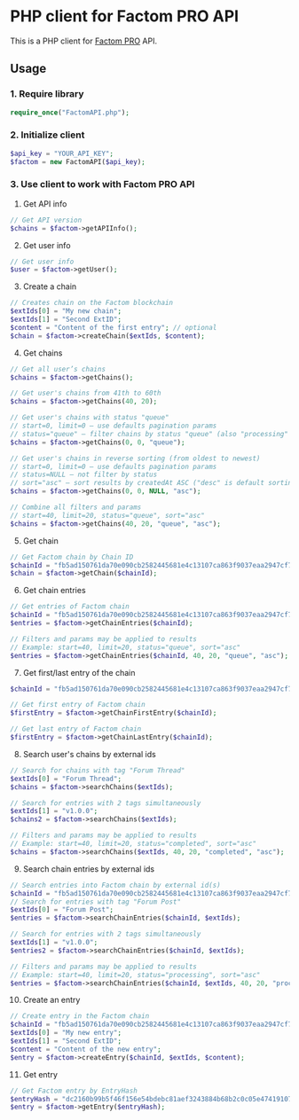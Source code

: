 # PHP client for Factom PRO API
This is a PHP client for <a href="https://factom.pro" target="_blank">Factom PRO</a> API.

## Usage

### 1. Require library
```php
require_once("FactomAPI.php");
```

### 2. Initialize client
```php
$api_key = "YOUR_API_KEY";
$factom = new FactomAPI($api_key);
```

### 3. Use client to work with Factom PRO API
1. Get API info
```php
// Get API version
$chains = $factom->getAPIInfo();
```

2. Get user info
```php
// Get user info
$user = $factom->getUser();
```

3. Create a chain
```php
// Creates chain on the Factom blockchain
$extIds[0] = "My new chain";
$extIds[1] = "Second ExtID";
$content = "Content of the first entry"; // optional
$chain = $factom->createChain($extIds, $content);
```

4. Get chains
```php
// Get all user’s chains
$chains = $factom->getChains();

// Get user's chains from 41th to 60th
$chains = $factom->getChains(40, 20);

// Get user's chains with status "queue"
// start=0, limit=0 — use defaults pagination params
// status="queue" — filter chains by status "queue" (also "processing" | "completed")
$chains = $factom->getChains(0, 0, "queue");

// Get user's chains in reverse sorting (from oldest to newest)
// start=0, limit=0 — use defaults pagination params
// status=NULL — not filter by status
// sort="asc" — sort results by createdAt ASC ("desc" is default sorting)
$chains = $factom->getChains(0, 0, NULL, "asc");

// Combine all filters and params
// start=40, limit=20, status="queue", sort="asc"
$chains = $factom->getChains(40, 20, "queue", "asc");
```

5. Get chain
```php
// Get Factom chain by Chain ID
$chainId = "fb5ad150761da70e090cb2582445681e4c13107ca863f9037eaa2947cf7d225c";
$chain = $factom->getChain($chainId);
```

6. Get chain entries
```php
// Get entries of Factom chain
$chainId = "fb5ad150761da70e090cb2582445681e4c13107ca863f9037eaa2947cf7d225c";
$entries = $factom->getChainEntries($chainId);

// Filters and params may be applied to results
// Example: start=40, limit=20, status="queue", sort="asc"
$entries = $factom->getChainEntries($chainId, 40, 20, "queue", "asc");
```

7. Get first/last entry of the chain
```php
$chainId = "fb5ad150761da70e090cb2582445681e4c13107ca863f9037eaa2947cf7d225c";

// Get first entry of Factom chain
$firstEntry = $factom->getChainFirstEntry($chainId);

// Get last entry of Factom chain
$firstEntry = $factom->getChainLastEntry($chainId);
```

8. Search user's chains by external ids
```php
// Search for chains with tag "Forum Thread"
$extIds[0] = "Forum Thread";
$chains = $factom->searchChains($extIds);

// Search for entries with 2 tags simultaneously 
$extIds[1] = "v1.0.0";
$chains2 = $factom->searchChains($extIds);

// Filters and params may be applied to results
// Example: start=40, limit=20, status="completed", sort="asc"
$chains = $factom->searchChains($extIds, 40, 20, "completed", "asc");
```

9. Search chain entries by external ids
```php
// Search entries into Factom chain by external id(s)
$chainId = "fb5ad150761da70e090cb2582445681e4c13107ca863f9037eaa2947cf7d225c";
// Search for entries with tag "Forum Post"
$extIds[0] = "Forum Post";
$entries = $factom->searchChainEntries($chainId, $extIds);

// Search for entries with 2 tags simultaneously 
$extIds[1] = "v1.0.0";
$entries2 = $factom->searchChainEntries($chainId, $extIds);

// Filters and params may be applied to results
// Example: start=40, limit=20, status="processing", sort="asc"
$entries = $factom->searchChainEntries($chainId, $extIds, 40, 20, "processing", "asc");
```

10. Create an entry
```php
// Create entry in the Factom chain
$chainId = "fb5ad150761da70e090cb2582445681e4c13107ca863f9037eaa2947cf7d225c";
$extIds[0] = "My new entry";
$extIds[1] = "Second ExtID";
$content = "Content of the new entry";
$entry = $factom->createEntry($chainId, $extIds, $content);
```

11. Get entry
```php
// Get Factom entry by EntryHash
$entryHash = "dc2160b99b5f46f156e54bdebc81aef3243884b68b2c0c05e4741910738273f2";
$entry = $factom->getEntry($entryHash);
```